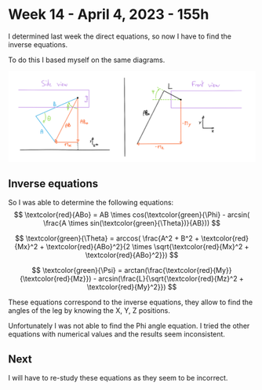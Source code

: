 # Week 14 - April 4, 2023 - 155h

I determined last week the direct equations, so now I have to find the inverse equations.

To do this I based myself on the same diagrams.

![schematics](assets/session_18/schematics.png)

## Inverse equations

So I was able to determine the following equations:
$$ \textcolor{red}{ABo} = AB \times cos(\textcolor{green}{\Phi} - arcsin( \frac{A \times sin(\textcolor{green}{\Theta})}{AB})) $$


$$ \textcolor{green}{\Theta} = arccos( \frac{A^2 + B^2 + \textcolor{red}{Mx}^2 + \textcolor{red}{ABo}^2}{2 \times \sqrt{\textcolor{red}{Mx}^2 + \textcolor{red}{ABo}^2}}) $$

$$ \textcolor{green}{\Psi} = arctan(\frac{\textcolor{red}{My}}{\textcolor{red}{Mz}}) - arcsin(\frac{L}{\sqrt{\textcolor{red}{Mz}^2 + \textcolor{red}{My}^2}}) $$


These equations correspond to the inverse equations, they allow to find the angles of the leg by knowing the X, Y, Z positions.

Unfortunately I was not able to find the Phi angle equation. I tried the other equations with numerical values and the results seem inconsistent.

## Next

I will have to re-study these equations as they seem to be incorrect.
